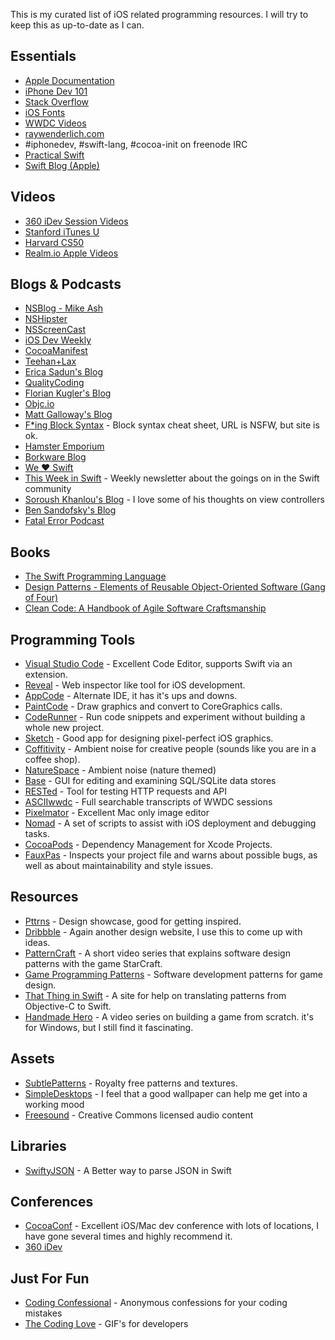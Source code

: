 <!--
Title: Resources
Page: true
Template: page
ShowDate: true
-->

This is my curated list of iOS related programming resources. I will try
to keep this as up-to-date as I can.

## Essentials

- [Apple Documentation](https://developer.apple.com/library/ios/navigation/ "Apple Documentation")
- [iPhone Dev 101](http://www.idev101.com "iPhone Dev 101")
- [Stack Overflow](http://stackoverflow.com "Stack Overflow")
- [iOS Fonts](http://iosfonts.com "iOS Fonts")
- [WWDC Videos](https://developer.apple.com/wwdc/videos/ "WWDC Videos")
- [raywenderlich.com](http://www.raywenderlich.com "raywenderlich.com")
- \#iphonedev, \#swift-lang, \#cocoa-init on freenode IRC
- [Practical Swift](http://practicalswift.com "Practical Swift")
- [Swift Blog (Apple)](https://developer.apple.com/swift/blog/ "Swift Blog (Apple)")

## Videos

- [360 iDev Session Videos](http://360idev.com/session-videos/ "360 iDev 2013 Sessions")
- [Stanford iTunes U](http://itunes.stanford.edu "Stanford iTunes U")
- [Harvard CS50](https://www.youtube.com/user/cs50tv)
- [Realm.io Apple Videos](https://realm.io/news/#apple)

## Blogs & Podcasts

- [NSBlog - Mike Ash](http://www.mikeash.com/pyblog/ "Mike Ash's Blog")
- [NSHipster](http://nshipster.com "NSHipster")
- [NSScreenCast](http://nsscreencast.com "NSScreenCast")
- [iOS Dev Weekly](http://iosdevweekly.com "iOS Dev Weekly")
- [CocoaManifest](http://cocoamanifest.net "CocoaManifest")
- [Teehan+Lax](http://teehanlax.com "Teehan+Lax")
- [Erica Sadun's Blog](http://ericasadun.com "Erica Sadun's Blog")
- [QualityCoding](http://qualitycoding.org "QualityCoding")
- [Florian Kugler's Blog](http://floriankugler.com/blog "Florian Kugler's Blog")
- [Objc.io](http://www.objc.io "Objc.io")
- [Matt Galloway's Blog](http://www.galloway.me.uk "Matt Galloway's Blog")
- [F\*ing Block Syntax](http://fuckingblocksyntax.com "F*ing Block Syntax") - Block syntax cheat sheet, URL is NSFW, but site is ok.
- [Hamster Emporium](http://sealiesoftware.com/blog/ "Hamster Emporium")
- [Borkware Blog](http://borkwarellc.wordpress.com "Borkware Blog")
- [We ❤ Swift](http://www.weheartswift.com "We Heart Swift")
- [This Week in Swift](https://swiftnews.curated.co) - Weekly newsletter about the goings on in the Swift community
- [Soroush Khanlou's Blog](http://khanlou.com) - I love some of his thoughts on view controllers
- [Ben Sandofsky's Blog](https://sandofsky.com)
- [Fatal Error Podcast](https://fatalerror.fm)

## Books

- [The Swift Programming Language](https://itunes.apple.com/us/book/swift-programming-language/id881256329?mt=11)
- [Design Patterns - Elements of Reusable Object-Oriented Software (Gang of Four)](http://www.amazon.com/Design-Patterns-Elements-Reusable-Object-Oriented/dp/0201633612)
- [Clean Code: A Handbook of Agile Software Craftsmanship](http://www.amazon.com/Clean-Code-Handbook-Software-Craftsmanship-ebook/dp/B001GSTOAM)

## Programming Tools

- [Visual Studio Code](https://code.visualstudio.com) - Excellent Code Editor, supports Swift via an extension.
- [Reveal](http://revealapp.com/ "Reveal") - Web inspector like tool for iOS development.
- [AppCode](http://www.jetbrains.com/objc/ "AppCode") - Alternate IDE, it has it's ups and downs.
- [PaintCode](http://www.paintcodeapp.com "PaintCode") - Draw graphics and convert to CoreGraphics calls.
- [CodeRunner](http://www.krillapps.com/coderunner/ "CodeRunner") - Run code snippets and experiment without building a whole new project.
- [Sketch](http://www.bohemiancoding.com/sketch/ "Sketch") - Good app for designing pixel-perfect iOS graphics.
- [Coffitivity](http://www.coffitivity.com "Coffitivity") - Ambient noise for creative people (sounds like you are in a coffee shop).
- [NatureSpace](http://www.naturespace.com "NatureSpace") - Ambient noise (nature themed)
- [Base](http://itunes.apple.com/us/app/base/id402383384?mt=12&uo=4&partnerId=30&partnerId=30&siteID=5J6ygNnQgI4-5HaY_VomXqNP53BCNKKyTQ "Base") - GUI for editing and examining SQL/SQLite data stores
- [RESTed](https://itunes.apple.com/us/app/rested/id421879749?mt=12&ign-mpt=uo%3D4 "RESTed") - Tool for testing HTTP requests and API
- [ASCIIwwdc](http://asciiwwdc.com "ASCIIwwdc") - Full searchable transcripts of WWDC sessions
- [Pixelmator](http://www.pixelmator.com "Pixelmator") - Excellent Mac only image editor
- [Nomad](http://nomad-cli.com "Nomad CLI") - A set of scripts to assist with iOS deployment and debugging tasks.
- [CocoaPods](http://cocoapods.org "CocoaPods") - Dependency Management for Xcode Projects.
- [FauxPas](http://fauxpasapp.com "Faux Pas") - Inspects your project file and warns about possible bugs, as well as about maintainability and style issues.

## Resources

- [Pttrns](http://pttrns.com/ "Pttrns") - Design showcase, good for getting inspired.
- [Dribbble](http://dribbble.com "Dribbble") - Again another design website, I use this to come up with ideas.
- [PatternCraft](https://www.youtube.com/playlist?list=PL8B19C3040F6381A2 "PatternCraft") - A short video series that explains software design patterns with the game StarCraft.
- [Game Programming Patterns](http://gameprogrammingpatterns.com "Game Programming Patterns") - Software development patterns for game design.
- [That Thing in Swift](http://thatthinginswift.com "That Thing in Swift") - A site for help on translating patterns from Objective-C to Swift.
- [Handmade Hero](http://handmadehero.org) - A video series on building a game from scratch. it's for Windows, but I still find it fascinating.

## Assets

- [SubtlePatterns](http://subtlepatterns.com "Subtle Patterns") - Royalty free patterns and textures.
- [SimpleDesktops](http://simpledesktops.com "SimpleDesktops") - I feel that a good wallpaper can help me get into a working mood
- [Freesound](http://www.freesound.org "Freesound") - Creative Commons licensed audio content

## Libraries

- [SwiftyJSON](https://github.com/SwiftyJSON/SwiftyJSON) - A Better way to parse JSON in Swift

## Conferences

- [CocoaConf](http://cocoaconf.com "CocoaConf") - Excellent iOS/Mac dev conference with lots of locations, I have gone several times and highly recommend it.
- [360 iDev](http://360idev.com)

## Just For Fun

- [Coding Confessional](http://www.codingconfessional.com) - Anonymous confessions for your coding mistakes
- [The Coding Love](http://thecodinglove.com) - GIF's for developers